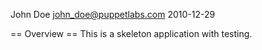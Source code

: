 John Doe <john_doe@puppetlabs.com>
2010-12-29

== Overview ==
This is a skeleton application with testing.

